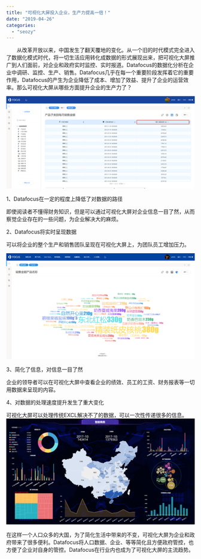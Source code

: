 ```yaml
---
title: "可视化大屏投入企业，生产力提高一倍！"
date: "2019-04-26"
categories: 
  - "seozy"
---
```


　　从改革开放以来，中国发生了翻天覆地的变化。从一个旧的时代模式完全进入了数据化模式时代，将一切生活应用转化成数据的形式展现出来，把可视化大屏推广到人们面前，对企业和政府实时监控、实时报道。Datafocus的数据化分析在企业中调研、监控、生产、销售。Datafocus几乎在每一个重要阶段发挥着它的重要作用，Datafocus的产生为企业降低了成本、增加了效益、提升了企业的运营效率。那么可视化大屏从哪些方面提升企业的生产力了？

![](images/word-image-302.png)

1、Datafocus在一定的程度上降低了对数据的路径

即使阅读者不懂得财务知识，但是可以通过可视化大屏对企业信息一目了然，从而察觉企业存在的一些问题，为企业解决大的麻烦。

2、Datafocus将实时呈现数据

可以将企业的整个生产和销售团队呈现在可视化大屏上，为团队员工增加压力。

![](images/word-image-290.png)

3、简化了信息，对信息一目了然

企业的领导者可以在可视化大屏中查看企业的绩效、员工的工资、财务报表等一切用数据来呈现的内容。

4、对数据的处理速度提升发生了重大变化

可视化大屏可以处理传统EXCL解决不了的数据，可以一次性传递很多的信息。![](images/word-image-300.png)

在这样一个人口众多的大国，为了简化生活中带来的不变，可视化大屏为企业和政府带来了很多便利。Datafocus将人口数据、企业、等等简化且方便政府管控，也方便了企业对自身的管控。Datafocus在行业内也成为了可视化大屏的主流趋势。
